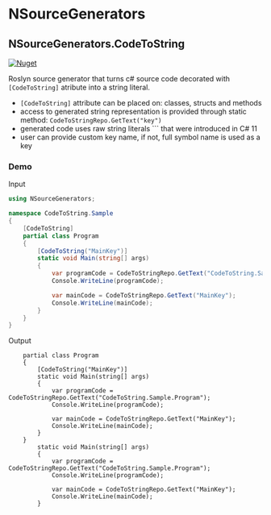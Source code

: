 # NSourceGenerators

## NSourceGenerators.CodeToString

[![Nuget](https://img.shields.io/nuget/v/NSourceGenerators.CodeToString?color=%23004880&label=NSourceGenerators.CodeToString)](https://www.nuget.org/packages/NSourceGenerators.CodeToString)


Roslyn source generator that turns c# source code decorated with `[CodeToString]` atribute into a string literal.

- `[CodeToString]` attribute can be placed on: classes, structs and methods
- access to generated string representation is provided through static method: `CodeToStringRepo.GetText("key")`
- generated code uses raw string literals ``` that were introduced in C# 11
- user can provide custom key name, if not, full symbol name is used as a key
### Demo

Input
```csharp
using NSourceGenerators;

namespace CodeToString.Sample
{
    [CodeToString]
    partial class Program
    {
        [CodeToString("MainKey")]       
        static void Main(string[] args)
        {
            var programCode = CodeToStringRepo.GetText("CodeToString.Sample.Program");
            Console.WriteLine(programCode);

            var mainCode = CodeToStringRepo.GetText("MainKey");
            Console.WriteLine(mainCode);
        }        
    }
}
```
Output
```
    partial class Program
    {
        [CodeToString("MainKey")]
        static void Main(string[] args)
        {
            var programCode = CodeToStringRepo.GetText("CodeToString.Sample.Program");
            Console.WriteLine(programCode);

            var mainCode = CodeToStringRepo.GetText("MainKey");
            Console.WriteLine(mainCode);
        }
    }
        static void Main(string[] args)
        {
            var programCode = CodeToStringRepo.GetText("CodeToString.Sample.Program");
            Console.WriteLine(programCode);

            var mainCode = CodeToStringRepo.GetText("MainKey");
            Console.WriteLine(mainCode);
        }

```
